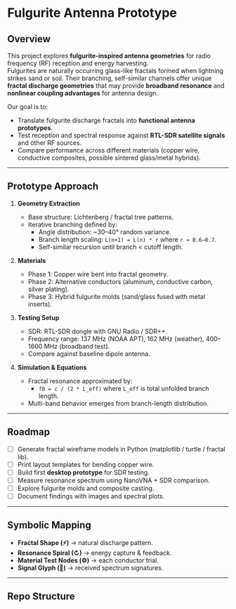 # Fulgurite Antenna Prototype

## Overview
This project explores **fulgurite-inspired antenna geometries** for radio frequency (RF) reception and energy harvesting.  
Fulgurites are naturally occurring glass-like fractals formed when lightning strikes sand or soil. Their branching, self-similar channels offer unique **fractal discharge geometries** that may provide **broadband resonance** and **nonlinear coupling advantages** for antenna design.

Our goal is to:
- Translate fulgurite discharge fractals into **functional antenna prototypes**.
- Test reception and spectral response against **RTL-SDR satellite signals** and other RF sources.
- Compare performance across different materials (copper wire, conductive composites, possible sintered glass/metal hybrids).

---

## Prototype Approach

1. **Geometry Extraction**
   - Base structure: Lichtenberg / fractal tree patterns.
   - Iterative branching defined by:
     - Angle distribution: ~30–40° random variance.
     - Branch length scaling: `L(n+1) = L(n) * r` where `r ≈ 0.6–0.7`.
     - Self-similar recursion until branch < cutoff length.

2. **Materials**
   - Phase 1: Copper wire bent into fractal geometry.
   - Phase 2: Alternative conductors (aluminum, conductive carbon, silver plating).
   - Phase 3: Hybrid fulgurite molds (sand/glass fused with metal inserts).

3. **Testing Setup**
   - SDR: RTL-SDR dongle with GNU Radio / SDR++.
   - Frequency range: 137 MHz (NOAA APT), 162 MHz (weather), 400–1600 MHz (broadband test).
   - Compare against baseline dipole antenna.

4. **Simulation & Equations**
   - Fractal resonance approximated by:
     - `f0 = c / (2 * L_eff)` where `L_eff` is total unfolded branch length.
   - Multi-band behavior emerges from branch-length distribution.

---

## Roadmap

- [ ] Generate fractal wireframe models in Python (matplotlib / turtle / fractal lib).
- [ ] Print layout templates for bending copper wire.
- [ ] Build first **desktop prototype** for SDR testing.
- [ ] Measure resonance spectrum using NanoVNA + SDR comparison.
- [ ] Explore fulgurite molds and composite casting.
- [ ] Document findings with images and spectral plots.

---

## Symbolic Mapping

- **Fractal Shape (⚡)** → natural discharge pattern.  
- **Resonance Spiral (↻)** → energy capture & feedback.  
- **Material Test Nodes (⚙)** → each conductor trial.  
- **Signal Glyph (📡)** → received spectrum signatures.  

---

## Repo Structure
